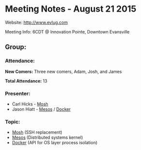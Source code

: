 Meeting Notes - August 21 2015
============================

Website:
http://www.evlug.com

Meeting Info:
6CDT @ Innovation Pointe, Downtown Evansville

Group:
------

### Attendance:

  **New Comers:** Three new comers, Adam, Josh, and James

  **Total Attendance:** 13


### Presenter:

  - Carl Hicks - [Mosh][1]
  - Jason Hiatt - [Mesos][2] / [Docker][3]


### Topic:

  - [Mosh][1] (SSH replacement)
  - [Mesos][2] (Distributed systems kernel)
  - [Docker][3] (API for OS layer process isolation)
  
  
  
[1]: https://mosh.mit.edu/
[2]: https://mesos.apache.org/
[3]: https://www.docker.com/
